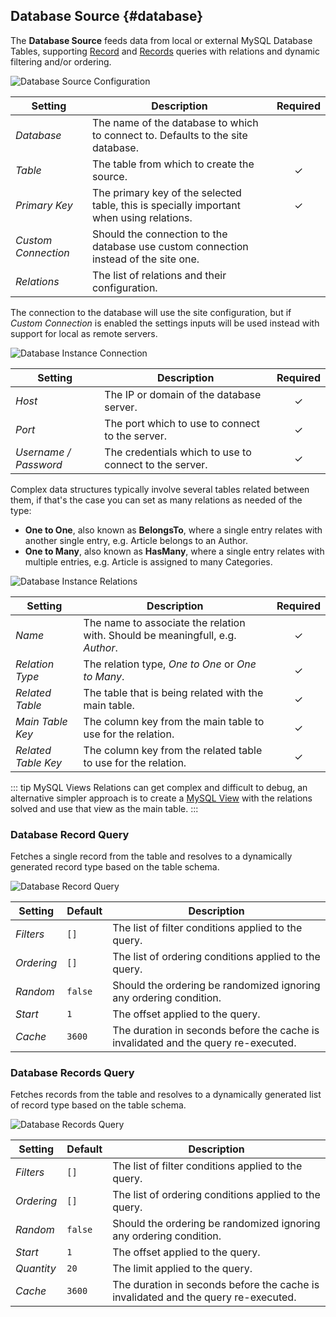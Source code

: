 ## Database Source {#database}

<div class="tm-resource-icon">
    <!--@include: ../assets/provider-database.svg-->
</div>

The **Database Source** feeds data from local or external MySQL Database Tables, supporting [Record](#database-record-query) and [Records](#database-records-query) queries with relations and dynamic filtering and/or ordering.

<!--@include: ./common-provider-settings.md-->

![Database Source Configuration](./assets/providers/db-config.webp)

| Setting | Description | Required |
| --- | --- | :---: |
| *Database* | The name of the database to which to connect to. Defaults to the site database. |
| *Table* | The table from which to create the source. | &#x2713; |
| *Primary Key* | The primary key of the selected table, this is specially important when using relations. | &#x2713; |
| *Custom Connection* | Should the connection to the database use custom connection instead of the site one. |
| *Relations* | The list of relations and their configuration. |

The connection to the database will use the site configuration, but if _Custom Connection_ is enabled the settings inputs will be used instead with support for local as remote servers.

![Database Instance Connection](./assets/providers/db-config-connection.webp)

| Setting | Description | Required |
| --- | --- | :---: |
| *Host* | The IP or domain of the database server. | &#x2713; |
| *Port* | The port which to use to connect to the server. | &#x2713; |
| *Username / Password* | The credentials which to use to connect to the server. | &#x2713; |

Complex data structures typically involve several tables related between them, if that's the case you can set as many relations as needed of the type:

- **One to One**, also known as **BelongsTo**, where a single entry relates with another single entry, e.g. Article belongs to an Author.
- **One to Many**, also known as **HasMany**, where a single entry relates with multiple entries, e.g. Article is assigned to many Categories.

![Database Instance Relations](./assets/providers/db-config-relations.webp)

| Setting | Description | Required |
| --- | --- | :---: |
| *Name* | The name to associate the relation with. Should be meaningfull, e.g. _Author_. | &#x2713; |
| *Relation Type* | The relation type, _One to One_ or _One to Many_. | &#x2713; |
| *Related Table* | The table that is being related with the main table. | &#x2713; |
| *Main Table Key* | The column key from the main table to use for the relation. | &#x2713; |
| *Related Table Key* | The column key from the related table to use for the relation. | &#x2713; |

::: tip MySQL Views
Relations can get complex and difficult to debug, an alternative simpler approach is to create a [MySQL View](https://dev.mysql.com/doc/refman/8.0/en/view-syntax.html) with the relations solved and use that view as the main table.
:::

### Database Record Query

Fetches a single record from the table and resolves to a dynamically generated record type based on the table schema.

![Database Record Query](./assets/providers/db-query-record.webp)

| Setting | Default | Description |
| --- | --- | --- |
| *Filters* | `[]` | The list of filter conditions applied to the query. |
| *Ordering* | `[]` | The list of ordering conditions applied to the query. |
| *Random* | `false` | Should the ordering be randomized ignoring any ordering condition. |
| *Start* | `1` | The offset applied to the query. |
| *Cache* | `3600` | The duration in seconds before the cache is invalidated and the query re-executed. |

### Database Records Query

Fetches records from the table and resolves to a dynamically generated list of record type based on the table schema.

![Database Records Query](./assets/providers/db-query-records.webp)

| Setting | Default | Description |
| --- | --- | --- |
| *Filters* | `[]` | The list of filter conditions applied to the query. |
| *Ordering* | `[]` | The list of ordering conditions applied to the query. |
| *Random* | `false` | Should the ordering be randomized ignoring any ordering condition. |
| *Start* | `1` | The offset applied to the query. |
| *Quantity* | `20` | The limit applied to the query. |
| *Cache* | `3600` | The duration in seconds before the cache is invalidated and the query re-executed. |

